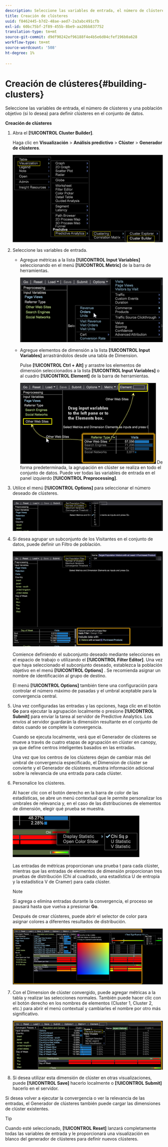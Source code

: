 ```yaml
---
description: Seleccione las variables de entrada, el número de clústeres y una población objetivo (si lo desea) para definir clústeres en el conjunto de datos.
title: Creación de clústeres
uuid: f8462445-b7d2-48ae-aed7-2a3abc491cfb
exl-id: 60bc75bf-2f89-455b-8be9-aa20bb837752
translation-type: tm+mt
source-git-commit: d9df90242ef96188f4e4b5e6d04cfef196b0a628
workflow-type: tm+mt
source-wordcount: '508'
ht-degree: 1%

---
```


# Creación de clústeres{#building-clusters}

Seleccione las variables de entrada, el número de clústeres y una población objetivo (si lo desea) para definir clústeres en el conjunto de datos.

**Creación de clústeres**

1. Abra el **[!UICONTROL Cluster Builder]**.

   Haga clic en **Visualización** > **Análisis predictivo** > **Clúster** > **Generador de clústeres**.

   ![](assets/cluster-builder-step1.png)

1. Seleccione las variables de entrada.

   * Agregue métricas a la lista **[!UICONTROL Input Variables]** seleccionando en el menú **[!UICONTROL Metric]** de la barra de herramientas.

      ![](assets/cluster_metric_select.png)

   * Agregue elementos de dimensión a la lista **[!UICONTROL Input Variables]** arrastrándolos desde una tabla de Dimension.

      Pulse **[!UICONTROL Ctrl + Alt]** y arrastre los elementos de dimensión seleccionados a la lista **[!UICONTROL Input Variables]** o al cuadro **[!UICONTROL Element]** de la barra de herramientas.

      ![](assets/cluster_dim_select.png)
   De forma predeterminada, la agrupación en clúster se realiza en todo el conjunto de datos. Puede ver todas las variables de entrada en el panel izquierdo **[!UICONTROL Preprocessing]**.
1. Utilice el menú **[!UICONTROL Options]** para seleccionar el número deseado de clústeres.

   ![](assets/build_cluster_2.png)

1. Si desea agrupar un subconjunto de los Visitantes en el conjunto de datos, puede definir un Filtro de población.

   ![](assets/build_cluster_3.png)

   Comience definiendo el subconjunto deseado mediante selecciones en el espacio de trabajo o utilizando el **[!UICONTROL Filter Editor]**. Una vez que haya seleccionado el subconjunto deseado, establezca la población objetivo en el menú **[!UICONTROL Options]** . Se recomienda asignar un nombre de identificación al grupo de destino.

   El menú **[!UICONTROL Options]** también tiene una configuración para controlar el número máximo de pasadas y el umbral aceptable para la convergencia central.

1. Una vez configuradas las entradas y las opciones, haga clic en el botón **Go** para ejecutar la agrupación localmente o presione **[!UICONTROL Submit]** para enviar la tarea al servidor de Predictive Analytics. Los envíos al servidor guardarán la dimensión resultante en el conjunto de datos cuando se complete la convergencia.

   Cuando se ejecuta localmente, verá que el Generador de clústeres se mueve a través de cuatro etapas de agrupación en clúster en canopy, ya que define centros inteligentes basados en las entradas.

   Una vez que los centros de los clústeres dejan de cambiar más del umbral de convergencia especificado, el Dimension de clúster se convierte y el Generador de clústeres muestra información adicional sobre la relevancia de una entrada para cada clúster.

1. Personalice los clústeres.

   Al hacer clic con el botón derecho en la barra de color de las estadísticas, se abre un menú contextual que le permite personalizar los umbrales de relevancia y, en el caso de las distribuciones de elementos de dimensión, elegir qué prueba se muestra.

   ![](assets/build_cluster_7.png)

   Las entradas de métricas proporcionan una prueba t para cada clúster, mientras que las entradas de elementos de dimensión proporcionan tres pruebas de distribución (Chi al cuadrado, una estadística U de entropía y la estadística V de Cramer) para cada clúster.

   >[!NOTE]
   >
   >Si agrega o elimina entradas durante la convergencia, el proceso se pausará hasta que vuelva a presionar **Go**.

   Después de crear clústeres, puede abrir el selector de color para asignar colores a diferentes resultados de distribución.

   ![](assets/build_cluster_5.png)

1. Con el Dimension de clúster convergido, puede agregar métricas a la tabla y realizar las selecciones normales. También puede hacer clic con el botón derecho en los nombres de elementos (Cluster 1, Cluster 2, etc.) para abrir el menú contextual y cambiarles el nombre por otro más significativo.

   ![](assets/build_cluster_6.png)

1. Si desea utilizar esta dimensión de clúster en otras visualizaciones, puede **[!UICONTROL Save]** hacerlo localmente o **[!UICONTROL Submit]** hacerlo en el servidor.

Si desea volver a ejecutar la convergencia o ver la relevancia de las entradas, el Generador de clústeres también puede cargar las dimensiones de clúster existentes.

>[!TIP]
>
>Cuando esté seleccionado, **[!UICONTROL Reset]** lanzará completamente todas las variables de entrada y le proporcionará una visualización en blanco del generador de clústeres para definir nuevos clústeres.
